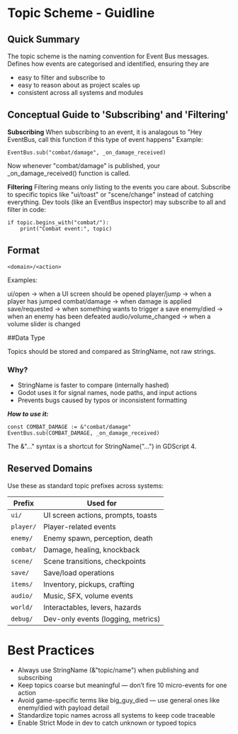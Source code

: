# Topic Scheme - Guidline

## Quick Summary
The topic scheme is the naming convention for Event Bus messages.
Defines how events are categorised and identified, ensuring they are
- easy to filter and subscribe to
- easy to reason about as project scales up
- consistent across all systems and modules

## Conceptual Guide to 'Subscribing' and 'Filtering'
**Subscribing**
When subscribing to an event, it is analagous to "Hey EventBus, call this function if this type of event happens"
Example:
```
EventBus.sub("combat/damage", _on_damage_received)
```

Now whenever "combat/damage" is published, your _on_damage_received() function is called.

**Filtering**
Filtering means only listing to the events you care about.
Subscribe to specific topics like "ui/toast" or "scene/change" instead of catching everything.
Dev tools (like an EventBus inspector) may subscribe to all and filter in code:
```
if topic.begins_with("combat/"):
	print("Combat event:", topic)
```
## Format
```
<domain>/<action>
```
Examples:

ui/open → when a UI screen should be opened
player/jump → when a player has jumped
combat/damage → when damage is applied
save/requested → when something wants to trigger a save
enemy/died → when an enemy has been defeated
audio/volume_changed → when a volume slider is changed

##Data Type

Topics should be stored and compared as StringName, not raw strings.

### Why?

- StringName is faster to compare (internally hashed)
- Godot uses it for signal names, node paths, and input actions
- Prevents bugs caused by typos or inconsistent formatting

***How to use it:***
```
const COMBAT_DAMAGE := &"combat/damage"
EventBus.sub(COMBAT_DAMAGE, _on_damage_received)
```

The &"..." syntax is a shortcut for StringName("...") in GDScript 4.

## Reserved Domains

Use these as standard topic prefixes across systems:

| Prefix       | Used for                         |
|--------------|----------------------------------|
| `ui/`        | UI screen actions, prompts, toasts |
| `player/`    | Player-related events             |
| `enemy/`     | Enemy spawn, perception, death    |
| `combat/`    | Damage, healing, knockback        |
| `scene/`     | Scene transitions, checkpoints     |
| `save/`      | Save/load operations              |
| `items/`     | Inventory, pickups, crafting      |
| `audio/`     | Music, SFX, volume events         |
| `world/`     | Interactables, levers, hazards    |
| `debug/`     | Dev-only events (logging, metrics)|


# Best Practices
- Always use StringName (&"topic/name") when publishing and subscribing
- Keep topics coarse but meaningful — don’t fire 10 micro-events for one action
- Avoid game-specific terms like big_guy_died — use general ones like enemy/died with payload detail
- Standardize topic names across all systems to keep code traceable
- Enable Strict Mode in dev to catch unknown or typoed topics
